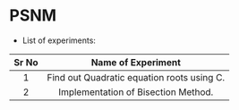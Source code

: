 # PSNM

- List of experiments:

| Sr No | Name of Experiment |
|:------------:|:------------------:|
| 1 | Find out Quadratic equation roots using C. |
| 2 | Implementation of Bisection Method. |
